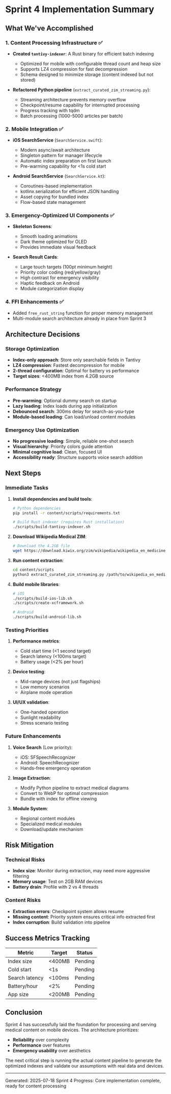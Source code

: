 # Sprint 4 Implementation Summary

## What We've Accomplished

### 1. Content Processing Infrastructure ✅
- **Created `tantivy-indexer`**: A Rust binary for efficient batch indexing
  - Optimized for mobile with configurable thread count and heap size
  - Supports LZ4 compression for fast decompression
  - Schema designed to minimize storage (content indexed but not stored)
  
- **Refactored Python pipeline** (`extract_curated_zim_streaming.py`):
  - Streaming architecture prevents memory overflow
  - Checkpoint/resume capability for interrupted processing
  - Progress tracking with tqdm
  - Batch processing (1000-5000 articles per batch)

### 2. Mobile Integration ✅
- **iOS SearchService** (`SearchService.swift`):
  - Modern async/await architecture
  - Singleton pattern for manager lifecycle
  - Automatic index preparation on first launch
  - Pre-warming capability for <1s cold start
  
- **Android SearchService** (`SearchService.kt`):
  - Coroutines-based implementation
  - kotlinx.serialization for efficient JSON handling
  - Asset copying for bundled index
  - Flow-based state management

### 3. Emergency-Optimized UI Components ✅
- **Skeleton Screens**:
  - Smooth loading animations
  - Dark theme optimized for OLED
  - Provides immediate visual feedback
  
- **Search Result Cards**:
  - Large touch targets (100pt minimum height)
  - Priority color coding (red/yellow/gray)
  - High contrast for emergency visibility
  - Haptic feedback on Android
  - Module categorization display

### 4. FFI Enhancements ✅
- Added `free_rust_string` function for proper memory management
- Multi-module search architecture already in place from Sprint 3

## Architecture Decisions

### Storage Optimization
- **Index-only approach**: Store only searchable fields in Tantivy
- **LZ4 compression**: Fastest decompression for mobile
- **2-thread configuration**: Optimal for battery vs performance
- **Target sizes**: <400MB index from 4.2GB source

### Performance Strategy
- **Pre-warming**: Optional dummy search on startup
- **Lazy loading**: Index loads during app initialization
- **Debounced search**: 300ms delay for search-as-you-type
- **Module-based loading**: Can load/unload content modules

### Emergency Use Optimization
- **No progressive loading**: Simple, reliable one-shot search
- **Visual hierarchy**: Priority colors guide attention
- **Minimal cognitive load**: Clean, focused UI
- **Accessibility ready**: Structure supports voice search addition

## Next Steps

### Immediate Tasks
1. **Install dependencies and build tools**:
   ```bash
   # Python dependencies
   pip install -r content/scripts/requirements.txt
   
   # Build Rust indexer (requires Rust installation)
   ./scripts/build-tantivy-indexer.sh
   ```

2. **Download Wikipedia Medical ZIM**:
   ```bash
   # Download the 4.2GB file
   wget https://download.kiwix.org/zim/wikipedia/wikipedia_en_medicine_2023-07.zim
   ```

3. **Run content extraction**:
   ```bash
   cd content/scripts
   python3 extract_curated_zim_streaming.py /path/to/wikipedia_en_medicine_2023-07.zim
   ```

4. **Build mobile libraries**:
   ```bash
   # iOS
   ./scripts/build-ios-lib.sh
   ./scripts/create-xcframework.sh
   
   # Android
   ./scripts/build-android-lib.sh
   ```

### Testing Priorities
1. **Performance metrics**:
   - Cold start time (<1 second target)
   - Search latency (<100ms target)
   - Battery usage (<2% per hour)
   
2. **Device testing**:
   - Mid-range devices (not just flagships)
   - Low memory scenarios
   - Airplane mode operation
   
3. **UI/UX validation**:
   - One-handed operation
   - Sunlight readability
   - Stress scenario testing

### Future Enhancements
1. **Voice Search** (Low priority):
   - iOS: SFSpeechRecognizer
   - Android: SpeechRecognizer
   - Hands-free emergency operation
   
2. **Image Extraction**:
   - Modify Python pipeline to extract medical diagrams
   - Convert to WebP for optimal compression
   - Bundle with index for offline viewing

3. **Module System**:
   - Regional content modules
   - Specialized medical modules
   - Download/update mechanism

## Risk Mitigation

### Technical Risks
- **Index size**: Monitor during extraction, may need more aggressive filtering
- **Memory usage**: Test on 2GB RAM devices
- **Battery drain**: Profile with 2 vs 4 threads

### Content Risks
- **Extraction errors**: Checkpoint system allows resume
- **Missing content**: Priority system ensures critical info extracted first
- **Index corruption**: Build validation into pipeline

## Success Metrics Tracking

| Metric | Target | Status |
|--------|--------|--------|
| Index size | <400MB | Pending |
| Cold start | <1s | Pending |
| Search latency | <100ms | Pending |
| Battery/hour | <2% | Pending |
| App size | <200MB | Pending |

## Conclusion

Sprint 4 has successfully laid the foundation for processing and serving medical content on mobile devices. The architecture prioritizes:
- **Reliability** over complexity
- **Performance** over features
- **Emergency usability** over aesthetics

The next critical step is running the actual content pipeline to generate the optimized indexes and validate our assumptions with real data and devices.

---

Generated: 2025-07-18
Sprint 4 Progress: Core implementation complete, ready for content processing